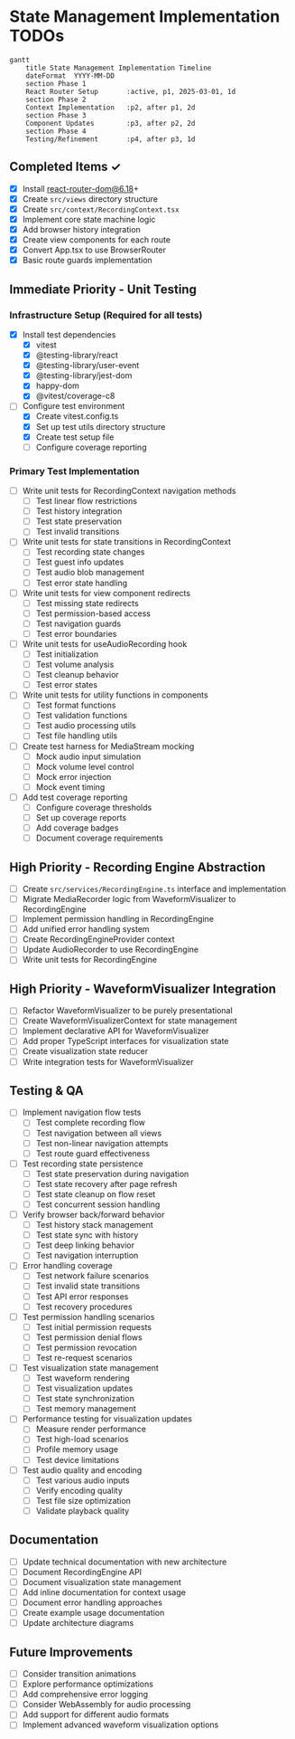 # State Management Implementation TODOs

```mermaid
gantt
    title State Management Implementation Timeline
    dateFormat  YYYY-MM-DD
    section Phase 1
    React Router Setup       :active, p1, 2025-03-01, 1d
    section Phase 2
    Context Implementation   :p2, after p1, 2d
    section Phase 3
    Component Updates        :p3, after p2, 2d
    section Phase 4
    Testing/Refinement       :p4, after p3, 1d
```

## Completed Items ✓
- [x] Install react-router-dom@6.18+
- [x] Create `src/views` directory structure
- [x] Create `src/context/RecordingContext.tsx`
- [x] Implement core state machine logic
- [x] Add browser history integration
- [x] Create view components for each route
- [x] Convert App.tsx to use BrowserRouter
- [x] Basic route guards implementation

## Immediate Priority - Unit Testing

### Infrastructure Setup (Required for all tests)
- [x] Install test dependencies
  - [x] vitest
  - [x] @testing-library/react
  - [x] @testing-library/user-event
  - [x] @testing-library/jest-dom
  - [x] happy-dom
  - [x] @vitest/coverage-c8
- [ ] Configure test environment
  - [x] Create vitest.config.ts
  - [x] Set up test utils directory structure
  - [x] Create test setup file
  - [ ] Configure coverage reporting

### Primary Test Implementation
- [ ] Write unit tests for RecordingContext navigation methods
  - [ ] Test linear flow restrictions
  - [ ] Test history integration
  - [ ] Test state preservation
  - [ ] Test invalid transitions

- [ ] Write unit tests for state transitions in RecordingContext
  - [ ] Test recording state changes
  - [ ] Test guest info updates
  - [ ] Test audio blob management
  - [ ] Test error state handling

- [ ] Write unit tests for view component redirects
  - [ ] Test missing state redirects
  - [ ] Test permission-based access
  - [ ] Test navigation guards
  - [ ] Test error boundaries

- [ ] Write unit tests for useAudioRecording hook
  - [ ] Test initialization
  - [ ] Test volume analysis
  - [ ] Test cleanup behavior
  - [ ] Test error states

- [ ] Write unit tests for utility functions in components
  - [ ] Test format functions
  - [ ] Test validation functions
  - [ ] Test audio processing utils
  - [ ] Test file handling utils

- [ ] Create test harness for MediaStream mocking
  - [ ] Mock audio input simulation
  - [ ] Mock volume level control
  - [ ] Mock error injection
  - [ ] Mock event timing

- [ ] Add test coverage reporting
  - [ ] Configure coverage thresholds
  - [ ] Set up coverage reports
  - [ ] Add coverage badges
  - [ ] Document coverage requirements

## High Priority - Recording Engine Abstraction
- [ ] Create `src/services/RecordingEngine.ts` interface and implementation
- [ ] Migrate MediaRecorder logic from WaveformVisualizer to RecordingEngine
- [ ] Implement permission handling in RecordingEngine
- [ ] Add unified error handling system
- [ ] Create RecordingEngineProvider context
- [ ] Update AudioRecorder to use RecordingEngine
- [ ] Write unit tests for RecordingEngine

## High Priority - WaveformVisualizer Integration
- [ ] Refactor WaveformVisualizer to be purely presentational
- [ ] Create WaveformVisualizerContext for state management
- [ ] Implement declarative API for WaveformVisualizer
- [ ] Add proper TypeScript interfaces for visualization state
- [ ] Create visualization state reducer
- [ ] Write integration tests for WaveformVisualizer

## Testing & QA
- [ ] Implement navigation flow tests
  - [ ] Test complete recording flow
  - [ ] Test navigation between all views
  - [ ] Test non-linear navigation attempts
  - [ ] Test route guard effectiveness

- [ ] Test recording state persistence
  - [ ] Test state preservation during navigation
  - [ ] Test state recovery after page refresh
  - [ ] Test state cleanup on flow reset
  - [ ] Test concurrent session handling

- [ ] Verify browser back/forward behavior
  - [ ] Test history stack management
  - [ ] Test state sync with history
  - [ ] Test deep linking behavior
  - [ ] Test navigation interruption

- [ ] Error handling coverage
  - [ ] Test network failure scenarios
  - [ ] Test invalid state transitions
  - [ ] Test API error responses
  - [ ] Test recovery procedures

- [ ] Test permission handling scenarios
  - [ ] Test initial permission requests
  - [ ] Test permission denial flows
  - [ ] Test permission revocation
  - [ ] Test re-request scenarios

- [ ] Test visualization state management
  - [ ] Test waveform rendering
  - [ ] Test visualization updates
  - [ ] Test state synchronization
  - [ ] Test memory management

- [ ] Performance testing for visualization updates
  - [ ] Measure render performance
  - [ ] Test high-load scenarios
  - [ ] Profile memory usage
  - [ ] Test device limitations

- [ ] Test audio quality and encoding
  - [ ] Test various audio inputs
  - [ ] Verify encoding quality
  - [ ] Test file size optimization
  - [ ] Validate playback quality

## Documentation
- [ ] Update technical documentation with new architecture
- [ ] Document RecordingEngine API
- [ ] Document visualization state management
- [ ] Add inline documentation for context usage
- [ ] Document error handling approaches
- [ ] Create example usage documentation
- [ ] Update architecture diagrams

## Future Improvements
- [ ] Consider transition animations
- [ ] Explore performance optimizations
- [ ] Add comprehensive error logging
- [ ] Consider WebAssembly for audio processing
- [ ] Add support for different audio formats
- [ ] Implement advanced waveform visualization options

